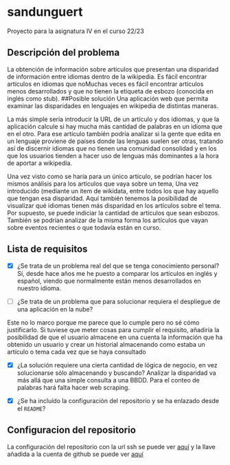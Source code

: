 # sandunguert
Proyecto para la asignatura IV en el curso 22/23

## Descripción del problema
La obtención de información sobre artículos que presentan una disparidad de información entre idiomas dentro de la wikipedia. Es fácil encontrar artículos en idiomas que noMuchas veces es fácil encontrar artículos menos desarrollados y que no tienen la etiqueta de esbozo (conocida en inglés como stub).
##Posible solución
Una aplicación web que permita examinar las disparidades en lenguajes en wikipedia de distintas maneras.

La más simple sería introducir la URL de un artículo y dos idiomas, y que la aplicación calcule si hay mucha más cantidad de palabras en un idioma que en el otro. Para ese artículo también podría analizar si la gente que edita en un lenguaje proviene de países donde las lenguas suelen ser otras, tratando así de discernir idiomas que no tienen una comunidad consolidad y en los que los usuarios tienden a hacer uso de lenguas más dominantes a la hora de aportar a wikipedia.

Una vez visto como se haría para un único artículo, se podrían hacer los mismos análisis para los artículos que vaya sobre un tema, Una vez introducido (mediante un item de wikidata, entre todos los que hay aquello que tengan esa disparidad. Aquí también tenemos la posibilidad de visualizar qué idiomas tienen más disparidad en los artículos sobre el tema. Por supuesto, se puede indiciar la cantidad de artículos que sean esbozos. También se podrían analizar de la misma forma los artículos que vayan sobre eventos recientes o que todavía están en curso.

## Lista de requisitos
* [x] ¿Se trata de un problema real del que se tenga conocimiento personal?
Sí, desde hace años me he puesto a comparar los artículos en inglés y español, viendo que normalmente están menos desarrollados en nuestro idioma.


* [ ] ¿Se trata de un problema que para solucionar requiera el despliegue
   de una aplicación en la nube?
   
Este no lo marco porque me parece que lo cumple pero no sé cómo justificarlo.
Si tuviese que meter cosas para cumplir el requisito, añadiría la posibilidad de que el usuario almacene en una cuenta la información que ha obtenido un usuario y crear un historial almacenando como estaba un artículo o tema cada vez que se haya consultado


* [x] ¿La solución requiere una cierta cantidad de lógica de negocio, en vez
    solucionarse sólo almacenando y buscando?
Analizar la disparidad va más allá que una simple consulta a una BBDD. Para el conteo de palabras hará falta hacer web scraping.


* [x] ¿Se ha incluído la configuración del repositorio y se ha enlazado desde el `README`?

## Configuracion del repositorio
La configuración del repositorio con la url ssh se puede ver [aquí](Objetivo0/config.png) y la llave añadida a la cuenta de github se puede ver [aquí](Objetivo0/llave.png)
